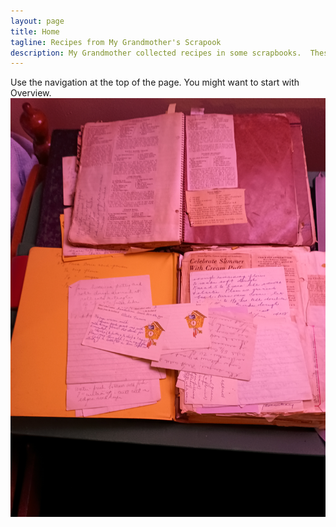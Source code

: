 ```yaml
---
layout: page
title: Home
tagline: Recipes from My Grandmother's Scrapook
description: My Grandmother collected recipes in some scrapbooks.  These included both things clipped from magazines and newspapers and things written out in longhand.
---
```

Use the navigation at the top of the page.  You might want to start with Overview.
![Scrapbook Overview](/assets/images/general/general-001.jpg)
